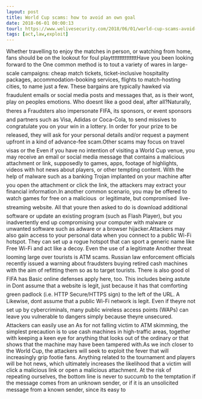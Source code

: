 ```yaml
---
layout: post
title: World Cup scams: how to avoid an own goal
date: 2018-06-01 00:00:13
tourl: https://www.welivesecurity.com/2018/06/01/world-cup-scams-avoid-goal/
tags: [act,law,exploit]
---
```

Whether travelling to enjoy the matches in person, or watching from home, fans should be on the lookout for foul playtttttttttttttttHave you been looking forward to the One common method is to tout a variety of wares in large-scale campaigns: cheap match tickets, ticket-inclusive hospitality packages, accommodation-booking services, flights to match-hosting cities, to name just a few. These bargains are typically hawked via fraudulent emails or social media posts and messages that, as is their wont, play on peoples emotions. Who doesnt like a good deal, after all?Naturally, theres a Fraudsters also impersonate FIFA, its sponsors, or event sponsors and partners such as Visa, Adidas or Coca-Cola, to send missives to congratulate you on your win in a lottery. In order for your prize to be released, they will ask for your personal details and/or request a payment upfront in a kind of advance-fee scam.Other scams may focus on travel visas or the Even if you have no intention of visiting a World Cup venue, you may receive an email or social media message that contains a malicious attachment or link, supposedly to games, apps, footage of highlights, videos with hot news about players, or other tempting content. With the help of malware such as a banking Trojan implanted on your machine after you open the attachment or click the link, the attackers may extract your financial information.In another common scenario, you may be offered to watch games for free on a malicious  or legitimate, but compromised  live-streaming website. All that youre then asked to do is download additional software or update an existing program (such as Flash Player), but you inadvertently end up compromising your computer with malware or unwanted software such as adware or a browser hijacker.Attackers may also gain access to your personal data when you connect to a public Wi-Fi hotspot. They can set up a rogue hotspot that can sport a generic name like Free Wi-Fi and act like a decoy. Even the use of a legitimate Another threat looming large over tourists is ATM scams. Russian law enforcement officials recently issued a warning about fraudsters buying retired cash machines with the aim of refitting them so as to target tourists. There is also good ol FIFA has Basic online defenses apply here, too. This includes being astute in Dont assume that a website is legit, just because it has that comforting green padlock (i.e. HTTP Secure/HTTPS sign) to the left of the URL. A Likewise, dont assume that a public Wi-Fi network is legit. Even if theyre not set up by cybercriminals, many public wireless access points (WAPs) can leave you vulnerable to dangers simply because theyre unsecured. Attackers can easily use an As for not falling victim to ATM skimming, the simplest precaution is to use cash machines in high-traffic areas, together with keeping a keen eye for anything that looks out of the ordinary or that shows that the machine may have been tampered with.As we inch closer to the World Cup, the attackers will seek to exploit the fever that will increasingly grip footie fans. Anything related to the tournament and players will be hot news, which ultimately increases the likelihood that a victim will click a malicious link or open a malicious attachment. At the risk of repeating ourselves, the bottom line is never to succumb to the temptation if the message comes from an unknown sender, or if it is an unsolicited message from a known sender, since its easy to 